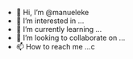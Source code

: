 - 👋 Hi, I’m @manueleke
- 👀 I’m interested in ...
- 🌱 I’m currently learning ...
- 💞️ I’m looking to collaborate on ...
- 📫 How to reach me ...c

<!---
manueleke/manueleke is a ✨ special ✨ repository because its `README.md` (this file) appears on your GitHub profile.
You can click the Preview link to take a look at your changes.
--->
